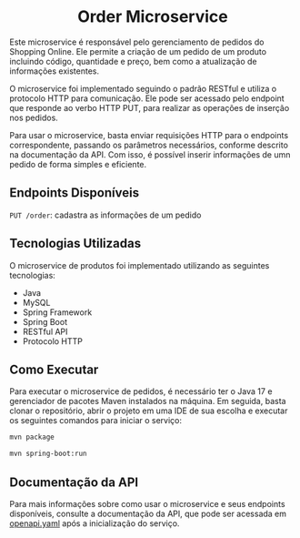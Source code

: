 <h1 align="center">Order Microservice</h1>
Este microservice é responsável pelo gerenciamento de pedidos do Shopping Online. Ele permite a criação de um pedido de um produto incluindo código, quantidade e preço, bem como a atualização de informações existentes.

O microservice foi implementado seguindo o padrão RESTful e utiliza o protocolo HTTP para comunicação. Ele pode ser acessado pelo endpoint que responde ao verbo HTTP PUT, para realizar as operações de inserção nos pedidos.

Para usar o microservice, basta enviar requisições HTTP para o endpoints correspondente, passando os parâmetros necessários, conforme descrito na documentação da API. Com isso, é possível inserir informações de umn pedido de forma simples e eficiente.

## Endpoints Disponíveis

`PUT /order`: cadastra as informações de um pedido

## Tecnologias Utilizadas
O microservice de produtos foi implementado utilizando as seguintes tecnologias:

<ul>
<li>Java</li>
<li>MySQL</li>
<li>Spring Framework</li>
<li>Spring Boot</li>
<li>RESTful API</li>
<li>Protocolo HTTP</li>
</ul>

## Como Executar
Para executar o microservice de pedidos, é necessário ter o Java 17 e gerenciador de pacotes Maven instalados na máquina. Em seguida, basta clonar o repositório, abrir o projeto em uma IDE de sua escolha e executar os seguintes comandos para iniciar o serviço:

```bash
mvn package
```
```bash
mvn spring-boot:run
```

## Documentação da API
Para mais informações sobre como usar o microservice e seus endpoints disponíveis, consulte a documentação da API, que pode ser acessada em [openapi.yaml](openapi.yaml) após a inicialização do serviço.